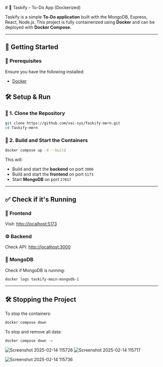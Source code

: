 
 # 📝 Taskify - To-Do App (Dockerized)

Taskify is a simple **To-Do application** built with the MongoDB, Express, React, Node.js. This project is fully containerized using **Docker** and can be deployed with **Docker Compose**.

---

## 🚀 Getting Started

### 📌 **Prerequisites**
Ensure you have the following installed:
- [Docker](https://www.docker.com/)


## 🛠️ **Setup & Run**

### 🔹 1. Clone the Repository
```sh
git clone https://github.com/vai-sys/Taskify-mern.git
cd Taskify-mern
```

### 🔹 2. Build and Start the Containers
```sh
docker compose up -d --build
```
This will:
- Build and start the **backend** on port `3000`
- Build and start the **frontend** on port `5173`
- Start **MongoDB** on port `27017`

---

## ✅ **Check if it's Running**
### 🔦 **Frontend**
Visit: [http://localhost:5173](http://localhost:5173)  

### ⚙️ **Backend**
Check API: [http://localhost:3000](http://localhost:3000)  

### 🛂 **MongoDB**
Check if MongoDB is running:
```sh
docker logs taskify-main-mongodb-1
```

---

## 🛠️ **Stopping the Project**
To stop the containers:
```sh
docker compose down
```

To stop and remove all data:
```sh
docker compose down -v
```



![Screenshot 2025-02-14 115726](https://github.com/user-attachments/assets/97107985-0413-4aeb-a610-cb6ac2cd3e91)
![Screenshot 2025-02-14 115717](https://github.com/user-attachments/assets/1f03c07d-df5b-487a-a960-9a61a7f708fc)


![Screenshot 2025-02-14 115736](https://github.com/user-attachments/assets/a5f708db-02f8-4d40-8d35-fa3b81daf85a)



 

